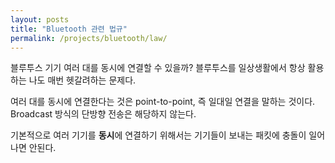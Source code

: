 ```yaml
---
layout: posts
title: "Bluetooth 관련 법규"
permalink: /projects/bluetooth/law/
---
```


블루투스 기기 여러 대를 동시에 연결할 수 있을까? 블루투스를 일상생활에서 항상 활용하는 나도 매번 헷갈려하는 문제다.

여러 대를 동시에 연결한다는 것은 point-to-point, 즉 일대일 연결을 말하는 것이다. Broadcast 방식의 단방향 전송은 해당하지 않는다.

기본적으로 여러 기기를 **동시**에 연결하기 위해서는 기기들이 보내는 패킷에 충돌이 일어나면 안된다.